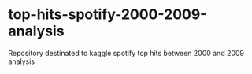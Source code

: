 # top-hits-spotify-2000-2009-analysis
Repository destinated to kaggle spotify top hits between 2000 and 2009 analysis
